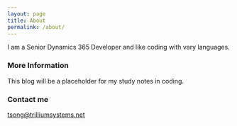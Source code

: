 ```yaml
---
layout: page
title: About
permalink: /about/
---
```


I am a Senior Dynamics 365 Developer and like coding with vary languages.

### More Information

This blog will be a placeholder for my study notes in coding.

### Contact me

[tsong@trilliumsystems.net](mailto:tsong@trilliumsystems.net)
